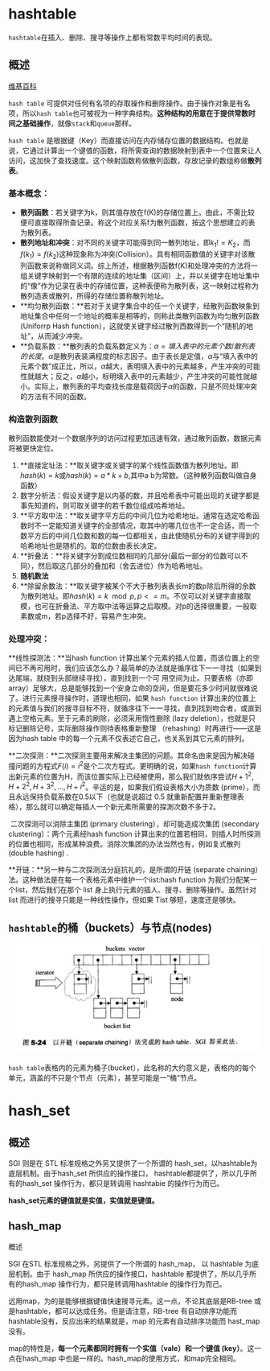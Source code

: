 # hashtable

`hashtable`在插入、删除、搜寻等操作上都有常数平均时间的表现。

## 概述

[维基百科](https://zh.wikipedia.org/wiki/%E5%93%88%E5%B8%8C%E8%A1%A8)

`hash table` 可提供对任何有名项的存取操作和删除操作。由于操作对象是有名项，所以`hash table`也可被视为一种字典结构。**这种结构的用意在于提供常数时间之基础操作**，就像`stack`和`queue`那样。

`hash table` 是根据键（Key）而直接访问在内存储存位置的数据结构。也就是说，它通过计算出一个键值的函数，将所需查询的数据映射到表中一个位置来让人访问，这加快了查找速度。这个映射函数称做散列函数，存放记录的数组称做**散列表**。



### 基本概念：

- **散列函数**：若关键字为k，则其值存放在f(K)的存储位置上。由此，不需比较便可直接取得所查记录。称这个对应关系f为散列函数，按这个思想建立的表为散列表。
- **散列地址和冲突**：对不同的关键字可能得到同一散列地址，即$k_1 != K_2$，而$f(k_1) = f(k_2)$这种现象称为冲突(Collision）。具有相同函数值的关键字对该散列函数来说称做同义词。综上所述，根据散列函数f(K)和处理冲突的方法将一组关键字映射到一个有限的连续的地址集（区间）上，并以关键字在地址集中的“像”作为记录在表中的存储位置，这种表便称为散列表，这一映射过程称为散列造表或散列，所得的存储位置称散列地址。
- **均匀散列函数：**若对于关键字集合中的任一个关键字，经散列函数映象到地址集合中任何一个地址的概率是相等的，则称此类散列函数为均匀散列函数 (Uniforrp Hash function），这就使关键字经过散列西数得到一个“随机的地址”，从而減少冲突。
- **负载系数：**散列表的负载系数定义为：$\alpha = 填入表中的元素个数/散列表的长度$。$\alpha$是散列表装满程度的标志因子。由于表长是定值，$\alpha$与“填入表中的元素个数”成正比，所以，$\alpha$越大，表明填入表中的元素越多，产生冲突的可能性就越大；反之，$\alpha$越小，标明填入表中的元素越少，产生冲突的可能性就越小。实际上，散列表的平均查找长度是载荷因子$\alpha$的函数，只是不同处理冲突的方法有不同的函数。



### 构造散列函数

散列函数能使对一个数据序列的访问过程更加迅速有效，通过散列函数，数据元素将被更快定位。

1. **直接定址法：**取关键字或关键字的某个线性函数值为散列地址。即$hash(k) = k$或$hash(k) = a*k +b$,其中a b为常数。（这种散列函数叫做自身函数）
2. 数字分析法：假设关键字是以内基的数，并且哈希表中可能出现的关键字都是事先知道的，则可取关键字的若千数位组成哈希地址。
3. **平方取中法：**取关键字平方后的中间几位为哈希地址。通常在选定哈希函数时不一定能知道关键字的全部情况，取其中的哪几位也不一定合适，而一个数平方后的中间几位数和数的每一位都相关，由此使随机分布的关键字得到的哈希地址也是随机的。取的位数由表长决定。
4. **折叠法：**将关键字分割成位数相同的几部分(最后一部分的位数可以不同），然后取这几部分的叠加和（舍去进位）作为哈希地址。
5. **随机数法**
6. **除留余数法：**取关键字被某个不大于散列表表长m的数p除后所得的余数为散列地址。即$hash(k) = k\mod p,p<=m$。不仅可以对关键字直接取模，也可在折叠法、平方取中法等运算之后取模。对p的选择很重要，一般取素数或m，若p选择不好，容易产生冲突。



### 处理冲突：

**线性探测法：**当hash function 计算出某个元素的插人位置，而该位置上的空间已不再可用时，我们应该怎么办？最简单的办法就是循序往下一一寻找（如果到达尾端，就绕到头部继续寻找），直到找到一个可 用空间为止。只要表格（亦即array）足够大，总是能够找到一个安身立命的空间，但是要花多少时间就很难说了。进行元素搜寻操作时，道理也相同，如果 `hash function` 计算出来的位置上的元素值与我们的搜寻目标不符，就循序往下一一寻找，直到找到吻合者，或直到遇上空格元素。至于元素的刷除，必须采用惰性删除 (lazy deletion），也就是只标记删除记号，实际删除操作则待表格重新整理 （rehashing）时再进行——这是因为hash table 中的每一个元素不仅表述它自己，也关系到其它元素的排列。

**二次探测：**二次探测主要用来解决主集团的问题。其命名由来是因为解决碰撞问题的方程式$F(i) = i^2$是个二次方程式。更明确的说，如果`hash function`计算出新元素的位置为H，而该位置实际上已经被使用，那么我们就依序尝试$H+1^2,H+2^2,H+3^2,...,H+i^2$。辛运的是，如果我们假设表格大小为质数 (prime），而且永远保持负载系数在0.5以下（也就是说超过 0.5 就重新配置并重新整理表格），那么就可以确定每插人一个新元素所需要的探測次数不多于2。

​	二次探测可以消除主集团 (primary clustering），却可能造成次集团 (secondary clustering）：两个元素经hash function 计算出来的位置若相同，则插人时所探测的位置也相同，形成某种浪费。消除次集团的办法当然也有，例如复式散列 (double hashing) .

**开链：**另一种与二次探测法分庭抗礼的，是所谓的开链 (separate chaining）法。这种做法是在每一个表格元素中维护一个iist:hash function 为我们分配某一个list，然后我们在那个 list 身上执行元素的插人、搜寻、删除等操作。虽然针对list 而进行的搜寻只能是一种线性操作，但如果 Tist 够短，速度还是够快。



## `hashtable`的桶（buckets）与节点(nodes)

<img src="hashtable.assets/截屏2023-06-11 17.01.27.png" alt="截屏2023-06-11 17.01.27" style="zoom:50%;" />

`hash table`表格内的元素为桶子(bucket），此名称的大约意义是，表格内的每个单元，涵盖的不只是个节点（元素），甚至可能是一“桶”节点。



# hash_set



## 概述

SGI 则是在 STL 标准规格之外另又提供了一个所谓的 hash_set，以hashtable为底层机制。由于hash_set 所供应的操作接口， hashtable都提供了，所以几乎所有的hash_set 操作行为，都只是转调用 hashtabie 的操作行为而已。

**hash_set元素的键值就是实值，实值就是键值。**



## hash_map



概述

SGI 在STL 标准规格之外，另提供了一个所谓的 hash_map， 以 hashtable 为底层机制。由于 hash_map 所供应的操作接口，hashtable 都提供了，所以几乎所有的hash_map 操作行为，都只是转调用hashtable 的操作行为而己。

远用map，为的是能够根据键值快速搜寻元素。这一点，不论其底层是RB-tree 或是hashtable，都可以达成任务。但是请注意，RB-tree 有自动排序功能而 hashtable没有，反应出来的结果就是，map 的元素有自动排序功能而 hast_map 没有。

map的特性是，**每一个元素都同时拥有一个实值（vale）和一个键值 (key）**。这一点在hash_map 中也是一样的。hash_map的使用方式，和map完全相同。



